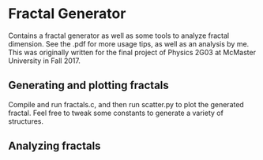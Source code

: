 # Fractal Generator

Contains a fractal generator as well as some tools to analyze fractal dimension. See the .pdf for more usage tips, as well as an analysis by me. This was originally written for the final project of Physics 2G03 at McMaster University in Fall 2017.

## Generating and plotting fractals

Compile and run fractals.c, and then run scatter.py to plot the generated fractal. Feel free to tweak some constants to generate a variety of structures.

## Analyzing fractals


